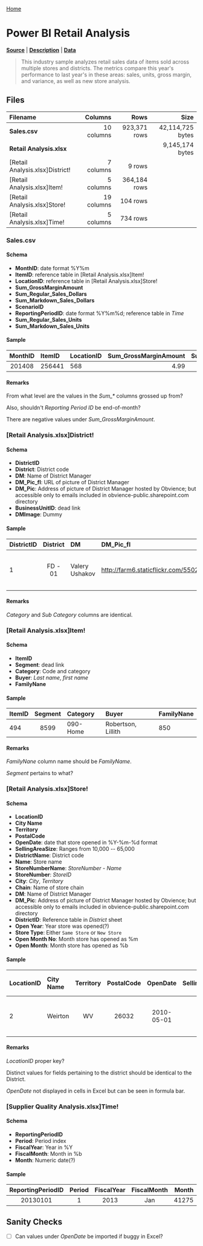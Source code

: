 [Home](../README.md)

# Power BI Retail Analysis

[**Source**](https://docs.microsoft.com/en-us/power-bi/sample-datasets) | [**Description**](https://docs.microsoft.com/en-us/power-bi/sample-retail-analysis) | [**Data**](http://download.microsoft.com/download/9/6/D/96DDC2FF-2568-491D-AAFA-AFDD6F763AE3/Retail%20Analysis%20Sample%20PBIX.pbix)

> This industry sample analyzes retail sales data of items sold across multiple stores and districts. The metrics compare this year's performance to last year's in these areas: sales, units, gross margin, and variance, as well as new store analysis.

## Files

| Filename | Columns | Rows | Size |
|:---------|--------:|-----:|-----:|
| **Sales.csv** | 10 columns | 923,371 rows | 42,114,725 bytes |
| **Retail Analysis.xlsx** |  |  | 9,145,174 bytes |
| [Retail Analysis.xlsx]District! | 7 columns | 9 rows |  |
| [Retail Analysis.xlsx]Item! | 5 columns | 364,184 rows |  |
| [Retail Analysis.xlsx]Store! | 19 columns | 104 rows |  |
| [Retail Analysis.xlsx]Time! | 5 columns | 734 rows |  |

### Sales.csv

#### Schema

* __MonthID__: date format %Y%m
* __ItemID__: reference table in [Retail Analysis.xlsx]Item!
* __LocationID__: reference table in [Retail Analysis.xlsx]Store!
* __Sum_GrossMarginAmount__
* __Sum_Regular_Sales_Dollars__
* __Sum_Markdown_Sales_Dollars__
* __ScenarioID__
* __ReportingPeriodID__: date format %Y%m%d; reference table in *Time*
* __Sum_Regular_Sales_Units__
* __Sum_Markdown_Sales_Units__

#### Sample

| MonthID | ItemID | LocationID | Sum_GrossMarginAmount | Sum_Regular_Sales_Dollars | Sum_Markdown_Sales_Dollars | ScenarioID | ReportingPeriodID | Sum_Regular_Sales_Units | Sum_Markdown_Sales_Units |
|:-:|:--|:--|--:|--:|--:|:--|:-:|--:|--:|
| 201408 | 256441 | 568 | 4.99 | 9.99 | 0 | 1 | 20140801 | 1 | 0 |

#### Remarks

From what level are the values in the *Sum_\** columns grossed up from?

Also, shouldn't *Reporting Period ID* be end-of-month?

There are negative values under *Sum_GrossMarginAmount*.

### [Retail Analysis.xlsx]District!

#### Schema

* __DistrictID__
* __District__: District code
* __DM__: Name of District Manager
* __DM_Pic_fl__: URL of picture of District Manager
* __DM_Pic__: Address of picture of District Manager hosted by Obvience; but accessible only to emails included in obvience-public.sharepoint.com directory
* __BusinessUnitID__: dead link
* __DMImage__: Dummy

#### Sample

| DistrictID | District | DM | DM_Pic_fl | DM_Pic | BusinessUnitID | DMImage |
|:--|:-:|:--|:--|:--|:--|:-:|
| 1 | FD - 01 | Valery Ushakov | http://farm6.staticflickr.com/5502/11550929204_d49a132feb_o.jpg | [https://obvience-public.sharepoint.com/SiteAssets/images/demo/people/Valery Ushakov.jpg](https://obvience-public.sharepoint.com/SiteAssets/images/demo/people/Valery Ushakov.jpg) | 3 | System.Byte[] |

#### Remarks

*Category* and *Sub Category* columns are identical.

### [Retail Analysis.xlsx]Item!

#### Schema

* __ItemID__
* __Segment__: dead link
* __Category__: Code and category
* __Buyer__: *Last name*, *first name*
* __FamilyNane__

#### Sample

| ItemID | Segment | Category | Buyer | FamilyNane |
|:--|:-:|:--|:--|:--|
| 494 | 8599 | 090-Home | Robertson, Lillith | 850 |

#### Remarks

*FamilyNane* column name should be *FamilyName*.

*Segment* pertains to what?

### [Retail Analysis.xlsx]Store!

#### Schema

* __LocationID__
* __City Name__
* __Territory__
* __PostalCode__
* __OpenDate__: date that store opened in %Y-%m-%d format
* __SellingAreaSize__: Ranges from 10,000 -- 65,000
* __DistrictName__: District code
* __Name__: Store name
* __StoreNumberName__: *StoreNumber* - *Name*
* __StoreNumber__: *StoreID*
* __City__: *City*, *Territory*
* __Chain__: Name of store chain
* __DM__: Name of District Manager
* __DM_Pic__: Address of picture of District Manager hosted by Obvience; but accessible only to emails included in obvience-public.sharepoint.com directory
* __DistrictID__: Reference table in *District* sheet
* __Open Year__: Year store was opened(?)
* __Store Type__: Either `Same Store` or `New Store`
* __Open Month No__: Month store has opened as %m
* __Open Month__: Month store has opened as %b

#### Sample

| LocationID | City Name | Territory | PostalCode | OpenDate | SellingAreaSize | DistrictName | Name | StoreNumberName | StoreNumber | City | Chain | DM | DM_Pic | DistrictID | Open Year | Store Type | Open Month No | Open Month |
|:--|:--|:-:|:-:|:-:|--:|:--|:--|:--|:-:|:--|:--|:--|:-:|:-:|:-:|:-:|:-:|:-:|
| 2 | Weirton | WV | 26032 | 2010-05-01 | 40000 | FD - District #4 | Weirton Fashions Direct | 2 - Weirton Fashions Direct | 2 | Weirton, WV | Fashions Direct | Andrew Ma | [https://obvience-public.sharepoint.com/SiteAssets/images/demo/people/Andrew Ma.jpg](https://obvience-public.sharepoint.com/SiteAssets/images/demo/people/Andrew Ma.jpg) | 4 | 2010 | Same Store | 5 | May |

#### Remarks

*LocationID* proper key?

Distinct values for fields pertaining to the district should be identical to the District.

*OpenDate* not displayed in cells in Excel but can be seen in formula bar.

### [Supplier Quality Analysis.xlsx]Time!

#### Schema

* __ReportingPeriodID__
* __Period__: Period index
* __FiscalYear__: Year in %Y
* __FiscalMonth__: Month in %b
* __Month__: Numeric date(?)

#### Sample

| ReportingPeriodID | Period | FiscalYear | FiscalMonth | Month |
|:-:|:-:|:-:|:-:|--:|
| 20130101 | 1 | 2013 | Jan | 41275 |

## Sanity Checks

- [ ] Can values under *OpenDate* be imported if buggy in Excel?